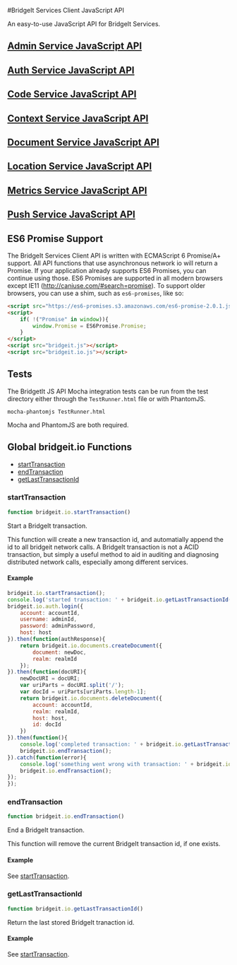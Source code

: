 #BridgeIt Services Client JavaScript API

An easy-to-use JavaScript API for BridgeIt Services.

## [Admin Service JavaScript API](docs/bridgeit-admin-service.md)

## [Auth Service JavaScript API](docs/bridgeit-auth-service.md)

## [Code Service JavaScript API](docs/bridgeit-code-service.md)

## [Context Service JavaScript API](docs/bridgeit-context-service.md)

## [Document Service JavaScript API](docs/bridgeit-docs-service.md)

## [Location Service JavaScript API](docs/bridgeit-location-service.md)

## [Metrics Service JavaScript API](docs/bridgeit-metrics-service.md)

## [Push Service JavaScript API](docs/bridgeit-push-service.md)

## ES6 Promise Support

The BridgeIt Services Client API is written with ECMAScript 6 Promise/A+ support. All API functions that use asynchronous network io will return a Promise. If your application already supports ES6 Promises, you can continue using those. ES6 Promises are supported in all modern browsers except IE11 (http://caniuse.com/#search=promise). To support older browsers, you can use a shim, such as `es6-promises`, like so:

```html
<script src="https://es6-promises.s3.amazonaws.com/es6-promise-2.0.1.js"></script>
<script>
    if( !("Promise" in window)){
        window.Promise = ES6Promise.Promise;
    }
</script>
<script src="bridgeit.js"></script>
<script src="bridgeit.io.js"></script>
```

## Tests

The BridgetIt JS API Mocha integration tests can be run from the test directory either through the `TestRunner.html` file or with PhantomJS.

```
mocha-phantomjs TestRunner.html
```

Mocha and PhantomJS are both required.

## Global bridgeit.io Functions

* [startTransaction](#startTransaction)
* [endTransaction](#endTransaction)
* [getLastTransactionId](#getLastTransactionId)

### <a name="startTransaction"></a>startTransaction

```javascript
function bridgeit.io.startTransaction()
```

Start a BridgeIt transaction.

This function will create a new transaction id, and automatially append the id to all bridgeit network calls. A BridgeIt transaction is not a ACID transaction, but simply a useful method to aid in 
auditing and diagnosing distributed network calls, especially among different services.

#### Example

```javascript
bridgeit.io.startTransaction();
console.log('started transaction: ' + bridgeit.io.getLastTransactionId());
bridgeit.io.auth.login({
	account: accountId,
	username: adminId,
	password: adminPassword,
	host: host
}).then(function(authResponse){
	return bridgeit.io.documents.createDocument({
		document: newDoc,
		realm: realmId
	});
}).then(function(docURI){
	newDocURI = docURI;
	var uriParts = docURI.split('/');
	var docId = uriParts[uriParts.length-1];
	return bridgeit.io.documents.deleteDocument({
		account: accountId,
		realm: realmId,
		host: host,
		id: docId
	})
}).then(function(){
	console.log('completed transaction: ' + bridgeit.io.getLastTransactionId());
	bridgeit.io.endTransaction();
}).catch(function(error){
	console.log('something went wrong with transaction: ' + bridgeit.io.getLastTransactionId());
	bridgeit.io.endTransaction();
});
});
```

### <a name="endTransaction"></a>endTransaction

```javascript
function bridgeit.io.endTransaction()
```

End a BridgeIt transaction.

This function will remove the current BridgeIt transaction id, if one exists.

#### Example

See [startTransaction](#startTransaction).

### <a name="getLastTransactionId"></a>getLastTransactionId

```javascript
function bridgeit.io.getLastTransactionId()
```

Return the last stored BridgeIt tranaction id.

#### Example

See [startTransaction](#startTransaction).

